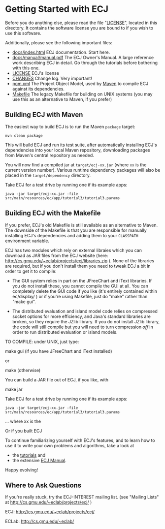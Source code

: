 # Getting Started with ECJ

Before you do anything else, please read the file "[LICENSE](LICENSE)",
located in this directory. It contains the software license
you are bound to if you wish to use this software.

Additionally, please see the following important files:

  * [docs/index.html](docs/index.html)         ECJ documentation.  Start here.
  * [docs/manual/manual.pdf](docs/manual/manual.pdf)	The ECJ Owner's Manual.  A large reference work describing ECJ in detail.  Go through the tutorials before bothering with this one. 
  * [LICENSE](LICENSE)			ECJ's license
  * [CHANGES](CHANGES)			Change log.  Very important!
  * [pom.xml](pom.xml)			The Project Object Model, used by [Maven](http://maven.apache.org) to compile ECJ against its dependencies.
  * [Makefile](Makefile)		The legacy Makefile for building on UNIX systems (you may use this as an alternative to Maven, if you prefer)

## Building ECJ with Maven

The easiest way to build ECJ is to run the Maven `package` target:
```
mvn clean package
```
This will build ECJ and run its test suite, after automatically installing ECJ's dependencies into your local Maven repository, downloading packages from Maven's central repository as needed.

You will now find a compiled jar at `target/ecj-xx.jar` (where `xx` is the current version number).  Various runtime dependency packages will also be placed in the `target/dependency` directory.

Take ECJ for a test drive by running one if its example apps:
```
java -jar target/ecj-xx.jar -file src/main/resources/ec/app/tutorial3/tutorial3.params
```


## Building ECJ with the Makefile

If you prefer, ECJ's old Makefile is still available as an alternative to Maven. 
The downside of the Makefile is that you are responsible for manually installing 
ECJ's dependencies and adding them to your `CLASSPATH` environment variable.

ECJ has two modules which rely on external libraies
which you can download as JAR files from the ECJ website
(here:  http://cs.gmu.edu/~eclab/projects/ecj/libraries.zip ).
None of the libraries are required, but if you don't install
them you need to tweak ECJ a bit in order to get it to compile:

- The GUI system relies in part on the JFreeChart and iText
  libraries.  If you do not install these, you cannot compile
  the GUI at all.  You can completely delete the GUI code if
  you like (it's entirely contained within ec/display/ ) or
  if you're using Makefile, just do "make" rather than
  "make gui".

- The distributed evaluation and island model code relies on
  compressed socket options for more efficiency, and Java's
  standard libraries are broken, so they require the JZlib
  library.  If you do not install JZlib library, the code
  will still compile but you will need to turn compression
  *off* in order to run distributed evaluation or island
  models.

TO COMPILE: under UNIX, just type:

  make gui       (if you have JFreeChart and iText installed)

or

  make           (otherwise)

You can build a JAR file out of ECJ, if you like, with

  make jar


Take ECJ for a test drive by running one if its example apps:
```
java -jar target/ecj-xx.jar -file src/main/resources/ec/app/tutorial3/tutorial3.params
```

... where xx is the 

Or if you built ECJ

To continue familiarizing yourself with ECJ's features, and to learn how to use it to write your own problems and algorithms, take a look at
  * the [tutorials](docs/tutorials) and
  * the extensive [ECJ Manual](docs/manual/manual.pdf).

Happy evolving!



## Where to Ask Questions

If you're really stuck, try the
ECJ-INTEREST mailing list.  (see "Mailing Lists" at
http://cs.gmu.edu/~eclab/projects/ecj/ )

ECJ:	http://cs.gmu.edu/~eclab/projects/ecj/

ECLab:	http://cs.gmu.edu/~eclab/
